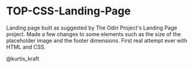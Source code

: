# TOP-CSS-Landing-Page

Landing page built as suggested by The Odin Project's Landing Page project. Made a few changes to some elements such as the size of the placeholder image and the footer dimensions. First real attempt ever with HTML and CSS.

@kurtis_kraft